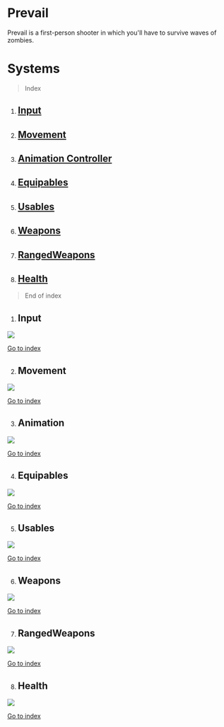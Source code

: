 # Prevail

Prevail is a first-person shooter in which you'll have to survive waves of zombies.

# Systems

> Index <a id="i"></a>

1. ## [Input](#01)
2. ## [Movement](#02)
3. ## [Animation Controller](#03)
4. ## [Equipables](#04)
5. ## [Usables](#05)
6. ## [Weapons](#06)
7. ## [RangedWeapons](#07)
08. ## [Health](#08)

> End of index

1. ## Input <a id="01"></a>

![](./Documentation/InputSystem.png)

[Go to index](#i)

2. ## Movement <a id="02"></a>

![](./Documentation/MovementSystem.png)

[Go to index](#i)

3. ## Animation <a id="03"></a>

![](./Documentation/AnimationControllerSystem.png)

[Go to index](#i)

4. ## Equipables <a id="04"></a>

![](./Documentation/EquipablesSystem.png)

[Go to index](#i)

5. ## Usables <a id="05"></a>

![](./Documentation/Usables.png)

[Go to index](#i)

6. ## Weapons <a id="06"></a>

![](./Documentation/Weapons.png)

[Go to index](#i)

7. ## RangedWeapons <a id="07"></a>

![](./Documentation/RangedWeapons.png)

[Go to index](#i)

8. ## Health <a id="08"></a>

![](./Documentation/HealthSystem.png)

[Go to index](#i)
